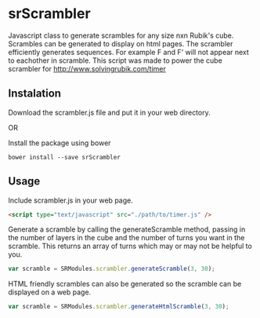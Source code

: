 # srScrambler
Javascript class to generate scrambles for any size nxn Rubik's cube. Scrambles can be generated to display on html pages. The scrambler efficiently generates sequences. For example F and F' will not appear next to eachother in scramble.
This script was made to power the cube scrambler for http://www.solvingrubik.com/timer

## Instalation
Download the scrambler.js file and put it in your web directory.

OR

Install the package using bower
```
bower install --save srScrambler
```

## Usage

Include scrambler.js in your web page.
```html
<script type="text/javascript" src="./path/to/timer.js" />
```

Generate a scramble by calling the generateScramble method, passing in the number of layers in the cube and the number of turns you want in the scramble. This returns an array of turns which may or may not be helpful to you.

```javascript
var scramble = SRModules.scrambler.generateScramble(3, 30);
```

HTML friendly scrambles can also be generated so the scramble can be displayed on a web page.
```javascript
var scramble = SRModules.scrambler.generateHtmlScramble(3, 30);
```
